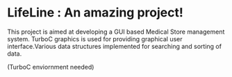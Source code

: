 LifeLine : An amazing project!
========

This project is aimed at developing a GUI based Medical Store management system.
TurboC graphics is used for providing graphical user interface.Various data structures implemented for searching and sorting of data.


(TurboC enviornment needed)
